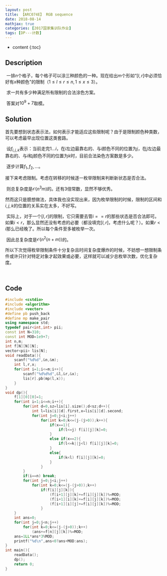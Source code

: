 ```yaml
---
layout: post
title: 【ARC074E】 RGB sequence
date: 2018-08-14
mathjax: true
categories: [2017国家集训队作业]
tags: [DP---计数]
---
```

* content
{:toc}
## Description

​	一排$n$个格子，每个格子可以涂三种颜色的一种。现在给出$m$个形如“$[l,r]$中必须恰好有$x$种颜色"的限制（$1 \le l \le r \le n,  1 \le x \le 3$）。

​	求一共有多少种满足所有限制的合法涂色方案。

​	答案对$10^9+7$取模。



## Solution

​	首先要想到状态表示法，如何表示才能适应这些限制呢？由于是限制颜色种类数，可以考虑最早出现位置这类套路。

​	设$f_{i,j,k}$表示：当前走完$1...i$，在$i$左边最靠右的、与$i$颜色不同的位置为$j$，在$j$左边最靠右的、与$i$和$j$颜色不同的位置为$k$时，目前合法染色方案数是多少。

​	逐步计算$f_1,f_2,...$。

​	接下来考虑限制。考虑在转移的时候逐一枚举限制来判断新状态是否合法。

​	则总复杂度是$\mathcal O(n^3m)$的。还有3倍常数，显然不够优秀。

​	然而这只是臆想做法，具体我也没实现出来，因为枚举限制的时候，限制的区间和$i,j,k$的位置的关系实在太多，不好写。	

​	实际上，对于一个$[l,r]$的限制，它只需要去管$i==r$的那些状态是否合法即可。如果$i<r$，那么显然还没有考虑的必要（都没填完$[l,r]$，考虑什么呢？）。如果$r<i$那么已经晚了。所以每个条件至多被枚举一次。

​	因此总复杂度是$\mathcal O (n^2(n+m))$的。

​	所以下次觉得枚举限制条件十分复杂且时间复杂度爆炸的时候，不妨想一想限制条件或许只针对特定对象才起效果或必要，这样就可以减少总枚举次数，优化复杂度。

​	



## Code

```c++
#include <cstdio>
#include <algorithm>
#include <vector>
#define pb push_back
#define mp make_pair
using namespace std;
typedef pair<int,int> pii;
const int N=310;
const int MOD=1e9+7;
int n,m;
int f[N][N][N];
vector<pii> lis[N];
void readData(){
	scanf("%d%d",&n,&m);
	int l,r,x;
	for(int i=1;i<=m;i++){
		scanf("%d%d%d",&l,&r,&x);
		lis[r].pb(mp(l,x));
	}
}
void dp(){
	f[1][0][0]=1;
	for(int i=1;i<=n;i++){
		for(int d=0,sz=lis[i].size();d<sz;d++){
			int l=lis[i][d].first,x=lis[i][d].second;
			for(int j=0;j<i;j++)
				for(int k=0;k<=(j-(j>0));k++){
					if(x==1){
						if(l<=j) f[i][j][k]=0;
					}
					else if(x==2){
						if(l<=k||j<l) f[i][j][k]=0;
					}
					else{
						if(k<l) f[i][j][k]=0;
					}
				}
		}
		if(i==n) break;
		for(int j=0;j<i;j++)
			for(int k=0;k<=(j-(j>0));k++)
				if(f[i][j][k]){
					(f[i+1][j][k]+=f[i][j][k])%=MOD;	
					(f[i+1][i][k]+=f[i][j][k])%=MOD;
					(f[i+1][i][j]+=f[i][j][k])%=MOD;
				}
	}
	int ans=0;
	for(int j=0;j<n;j++)
		for(int k=0;k<=(j-(j>0));k++)
			(ans+=f[n][j][k])%=MOD;
	ans=1LL*ans*3%MOD;
	printf("%d\n",ans<0?ans+MOD:ans);
}
int main(){
	readData();
	dp();
	return 0;
}

```

